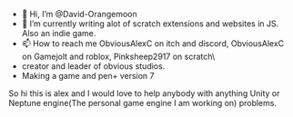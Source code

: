 - 👋 Hi, I’m @David-Orangemoon
- 🌱 I’m currently writing alot of scratch extensions and websites in JS. Also an indie game.
- 📫 How to reach me ObviousAlexC on itch and discord, ObviousAlexC on Gamejolt and roblox, Pinksheep2917 on scratch\
- creator and leader of obvious studios.
- Making a game and pen+ version 7

So hi this is alex and I would love to help anybody with anything Unity or Neptune engine(The personal game engine I am working on) problems.
